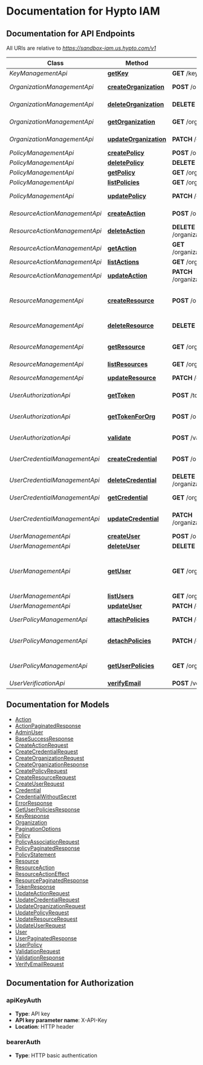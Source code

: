 # Documentation for Hypto IAM

<a name="documentation-for-api-endpoints"></a>
## Documentation for API Endpoints

All URIs are relative to *https://sandbox-iam.us.hypto.com/v1*

Class | Method | HTTP request | Description
------------ | ------------- | ------------- | -------------
*KeyManagementApi* | [**getKey**](Apis/KeyManagementApi.md#getkey) | **GET** /keys/{kid} | Get keys
*OrganizationManagementApi* | [**createOrganization**](Apis/OrganizationManagementApi.md#createorganization) | **POST** /organizations | Creates an organization.
*OrganizationManagementApi* | [**deleteOrganization**](Apis/OrganizationManagementApi.md#deleteorganization) | **DELETE** /organizations/{organization_id} | Delete an organization
*OrganizationManagementApi* | [**getOrganization**](Apis/OrganizationManagementApi.md#getorganization) | **GET** /organizations/{organization_id} | Get an organization
*OrganizationManagementApi* | [**updateOrganization**](Apis/OrganizationManagementApi.md#updateorganization) | **PATCH** /organizations/{organization_id} | Update an organization
*PolicyManagementApi* | [**createPolicy**](Apis/PolicyManagementApi.md#createpolicy) | **POST** /organizations/{organization_id}/policies | Create a policy
*PolicyManagementApi* | [**deletePolicy**](Apis/PolicyManagementApi.md#deletepolicy) | **DELETE** /organizations/{organization_id}/policies/{policy_name} | Delete a policy
*PolicyManagementApi* | [**getPolicy**](Apis/PolicyManagementApi.md#getpolicy) | **GET** /organizations/{organization_id}/policies/{policy_name} | Get a policy
*PolicyManagementApi* | [**listPolicies**](Apis/PolicyManagementApi.md#listpolicies) | **GET** /organizations/{organization_id}/policies | List policies
*PolicyManagementApi* | [**updatePolicy**](Apis/PolicyManagementApi.md#updatepolicy) | **PATCH** /organizations/{organization_id}/policies/{policy_name} | Update a policy
*ResourceActionManagementApi* | [**createAction**](Apis/ResourceActionManagementApi.md#createaction) | **POST** /organizations/{organization_id}/resources/{resource_name}/actions | Create an action
*ResourceActionManagementApi* | [**deleteAction**](Apis/ResourceActionManagementApi.md#deleteaction) | **DELETE** /organizations/{organization_id}/resources/{resource_name}/actions/{action_name} | Delete an action
*ResourceActionManagementApi* | [**getAction**](Apis/ResourceActionManagementApi.md#getaction) | **GET** /organizations/{organization_id}/resources/{resource_name}/actions/{action_name} | Get an action
*ResourceActionManagementApi* | [**listActions**](Apis/ResourceActionManagementApi.md#listactions) | **GET** /organizations/{organization_id}/resources/{resource_name}/actions | List actions
*ResourceActionManagementApi* | [**updateAction**](Apis/ResourceActionManagementApi.md#updateaction) | **PATCH** /organizations/{organization_id}/resources/{resource_name}/actions/{action_name} | Update an action
*ResourceManagementApi* | [**createResource**](Apis/ResourceManagementApi.md#createresource) | **POST** /organizations/{organization_id}/resources | Create a resource name in an organization.
*ResourceManagementApi* | [**deleteResource**](Apis/ResourceManagementApi.md#deleteresource) | **DELETE** /organizations/{organization_id}/resources/{resource_name} | Delete a resource
*ResourceManagementApi* | [**getResource**](Apis/ResourceManagementApi.md#getresource) | **GET** /organizations/{organization_id}/resources/{resource_name} | Get the resource details
*ResourceManagementApi* | [**listResources**](Apis/ResourceManagementApi.md#listresources) | **GET** /organizations/{organization_id}/resources | List Resources
*ResourceManagementApi* | [**updateResource**](Apis/ResourceManagementApi.md#updateresource) | **PATCH** /organizations/{organization_id}/resources/{resource_name} | Update a resource
*UserAuthorizationApi* | [**getToken**](Apis/UserAuthorizationApi.md#gettoken) | **POST** /token | Generate a token
*UserAuthorizationApi* | [**getTokenForOrg**](Apis/UserAuthorizationApi.md#gettokenfororg) | **POST** /organizations/{organization_id}/token | Generate a organization_id scoped token
*UserAuthorizationApi* | [**validate**](Apis/UserAuthorizationApi.md#validate) | **POST** /validate | Validate an auth request
*UserCredentialManagementApi* | [**createCredential**](Apis/UserCredentialManagementApi.md#createcredential) | **POST** /organizations/{organization_id}/users/{user_name}/credentials | Create a new credential for a user
*UserCredentialManagementApi* | [**deleteCredential**](Apis/UserCredentialManagementApi.md#deletecredential) | **DELETE** /organizations/{organization_id}/users/{user_name}/credentials/{credential_id} | Delete a credential
*UserCredentialManagementApi* | [**getCredential**](Apis/UserCredentialManagementApi.md#getcredential) | **GET** /organizations/{organization_id}/users/{user_name}/credentials/{credential_id} | Gets credential for the user
*UserCredentialManagementApi* | [**updateCredential**](Apis/UserCredentialManagementApi.md#updatecredential) | **PATCH** /organizations/{organization_id}/users/{user_name}/credentials/{credential_id} | Update the status of credential
*UserManagementApi* | [**createUser**](Apis/UserManagementApi.md#createuser) | **POST** /organizations/{organization_id}/users | Create a user
*UserManagementApi* | [**deleteUser**](Apis/UserManagementApi.md#deleteuser) | **DELETE** /organizations/{organization_id}/users/{user_name} | Delete a User
*UserManagementApi* | [**getUser**](Apis/UserManagementApi.md#getuser) | **GET** /organizations/{organization_id}/users/{user_name} | Gets a user entity associated with the organization
*UserManagementApi* | [**listUsers**](Apis/UserManagementApi.md#listusers) | **GET** /organizations/{organization_id}/users | List users
*UserManagementApi* | [**updateUser**](Apis/UserManagementApi.md#updateuser) | **PATCH** /organizations/{organization_id}/users/{user_name} | Update a User
*UserPolicyManagementApi* | [**attachPolicies**](Apis/UserPolicyManagementApi.md#attachpolicies) | **PATCH** /organizations/{organization_id}/users/{user_name}/attach_policies | Attach policies to user
*UserPolicyManagementApi* | [**detachPolicies**](Apis/UserPolicyManagementApi.md#detachpolicies) | **PATCH** /organizations/{organization_id}/users/{user_name}/detach_policies | Detach policies from user
*UserPolicyManagementApi* | [**getUserPolicies**](Apis/UserPolicyManagementApi.md#getuserpolicies) | **GET** /organizations/{organization_id}/users/{user_name}/policies | List all policies associated with user
*UserVerificationApi* | [**verifyEmail**](Apis/UserVerificationApi.md#verifyemail) | **POST** /verifyEmail | Verify email


<a name="documentation-for-models"></a>
## Documentation for Models

 - [Action](./Models/Action.md)
 - [ActionPaginatedResponse](./Models/ActionPaginatedResponse.md)
 - [AdminUser](./Models/AdminUser.md)
 - [BaseSuccessResponse](./Models/BaseSuccessResponse.md)
 - [CreateActionRequest](./Models/CreateActionRequest.md)
 - [CreateCredentialRequest](./Models/CreateCredentialRequest.md)
 - [CreateOrganizationRequest](./Models/CreateOrganizationRequest.md)
 - [CreateOrganizationResponse](./Models/CreateOrganizationResponse.md)
 - [CreatePolicyRequest](./Models/CreatePolicyRequest.md)
 - [CreateResourceRequest](./Models/CreateResourceRequest.md)
 - [CreateUserRequest](./Models/CreateUserRequest.md)
 - [Credential](./Models/Credential.md)
 - [CredentialWithoutSecret](./Models/CredentialWithoutSecret.md)
 - [ErrorResponse](./Models/ErrorResponse.md)
 - [GetUserPoliciesResponse](./Models/GetUserPoliciesResponse.md)
 - [KeyResponse](./Models/KeyResponse.md)
 - [Organization](./Models/Organization.md)
 - [PaginationOptions](./Models/PaginationOptions.md)
 - [Policy](./Models/Policy.md)
 - [PolicyAssociationRequest](./Models/PolicyAssociationRequest.md)
 - [PolicyPaginatedResponse](./Models/PolicyPaginatedResponse.md)
 - [PolicyStatement](./Models/PolicyStatement.md)
 - [Resource](./Models/Resource.md)
 - [ResourceAction](./Models/ResourceAction.md)
 - [ResourceActionEffect](./Models/ResourceActionEffect.md)
 - [ResourcePaginatedResponse](./Models/ResourcePaginatedResponse.md)
 - [TokenResponse](./Models/TokenResponse.md)
 - [UpdateActionRequest](./Models/UpdateActionRequest.md)
 - [UpdateCredentialRequest](./Models/UpdateCredentialRequest.md)
 - [UpdateOrganizationRequest](./Models/UpdateOrganizationRequest.md)
 - [UpdatePolicyRequest](./Models/UpdatePolicyRequest.md)
 - [UpdateResourceRequest](./Models/UpdateResourceRequest.md)
 - [UpdateUserRequest](./Models/UpdateUserRequest.md)
 - [User](./Models/User.md)
 - [UserPaginatedResponse](./Models/UserPaginatedResponse.md)
 - [UserPolicy](./Models/UserPolicy.md)
 - [ValidationRequest](./Models/ValidationRequest.md)
 - [ValidationResponse](./Models/ValidationResponse.md)
 - [VerifyEmailRequest](./Models/VerifyEmailRequest.md)


<a name="documentation-for-authorization"></a>
## Documentation for Authorization

<a name="apiKeyAuth"></a>
### apiKeyAuth

- **Type**: API key
- **API key parameter name**: X-API-Key
- **Location**: HTTP header

<a name="bearerAuth"></a>
### bearerAuth

- **Type**: HTTP basic authentication

